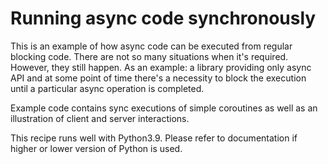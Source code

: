 # Running async code synchronously

This is an example of how async code can be executed from regular blocking code. There are not so many situations when it's required. However, they still happen. 
As an example: a library providing only async API and at some point of time there's a necessity to block the execution until a particular async operation is completed. 

Example code contains sync executions of simple coroutines as well as an illustration of client and server interactions.

This recipe runs well with Python3.9. Please refer to documentation if higher or lower version of Python is used.